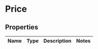 
# Price

## Properties
Name | Type | Description | Notes
------------ | ------------- | ------------- | -------------



